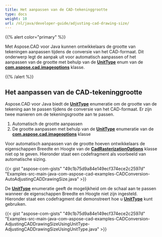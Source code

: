 ```yaml
---
title: Het aanpassen van de CAD-tekeninggrootte
type: docs
weight: 10
url: /nl/java/developer-guide/adjusting-cad-drawing-size/
---
```


{{% alert color="primary" %}}

Met Aspose.CAD voor Java kunnen ontwikkelaars de grootte van tekeningen aanpassen tijdens de conversie van het CAD-formaat. Dit onderwerp legt de aanpak uit voor automatisch aanpassen of het aanpassen van de grootte met behulp van de [**UnitType**](https://reference.aspose.com/cad/java/com.aspose.cad.imageoptions/UnitType) enum van de [**com.aspose.cad.imageoptions**](https://reference.aspose.com/cad/java/com.aspose.cad.imageoptions/package-frame) klasse.

{{% /alert %}}

## **Het aanpassen van de CAD-tekeninggrootte**

Aspose.CAD voor Java biedt de [**UnitType**](https://reference.aspose.com/cad/java/com.aspose.cad.imageoptions/UnitType) enumeratie om de grootte van de tekening aan te passen tijdens de conversie van het CAD-formaat. Er zijn twee manieren om de tekeningsgrootte aan te passen.

1. Automatisch de grootte aanpassen
1. De grootte aanpassen met behulp van de [**UnitType**](https://reference.aspose.com/cad/java/com.aspose.cad.imageoptions/UnitType) enumeratie van de [**com.aspose.cad.imageoptions**](https://reference.aspose.com/cad/java/com.aspose.cad.imageoptions/package-frame) klasse

Voor automatisch aanpassen van de grootte hoeven ontwikkelaars de eigenschappen Breedte en Hoogte van de [**CadRasterizationOptions**](https://reference.aspose.com/cad/java/com.aspose.cad.imageoptions/CadRasterizationOptions) klasse niet op te geven. Hieronder staat een codefragment als voorbeeld van automatische sizing.

{{< gist "aspose-com-gists" "49c1b75d9a84e149ecf374ece2c2597d" "Examples-src-main-java-com-aspose-cad-examples-CADConversion-AutoAdjustingCADDrawingSize.java" >}}

De [**UnitType**](https://reference.aspose.com/cad/java/com.aspose.cad.imageoptions/UnitType) enumeratie geeft de mogelijkheid om de schaal aan te passen wanneer de eigenschappen Breedte en Hoogte niet zijn ingesteld. Hieronder staat een codefragment dat demonstreert hoe u [**UnitType**](https://reference.aspose.com/cad/java/com.aspose.cad.imageoptions/UnitType) kunt gebruiken.

{{< gist "aspose-com-gists" "49c1b75d9a84e149ecf374ece2c2597d" "Examples-src-main-java-com-aspose-cad-examples-CADConversion-AdjustingCADDrawingSizeUsingUnitType-AdjustingCADDrawingSizeUsingUnitType.java" >}}
